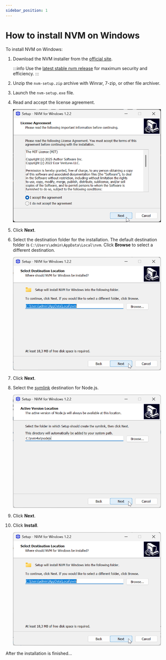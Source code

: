 ```yaml
---
sidebar_position: 1
---
```


# How to install NVM on Windows

To install NVM on Windows:

1. Download the NVM installer from the [official site](https://www.nvmnode.com/guide/download.html).

    :::info
    Use the [latest stable nvm release](https://www.nvmnode.com/guide/download.html#latest-release) for maximum security and efficiency.
    :::

2. Unzip the `nvm-setup.zip` archive with Winrar, 7-zip, or other file archiver.

3. Launch the `nvm-setup.exe` file.

4. Read and accept the license agreement.

    ![](../assets/install-nvm-windows.png)

5. Click **Next**.

6. Select the destination folder for the installation. The default destination folder is `C:\Users\admin\AppData\Local\nvm`. Click **Browse** to select a different destination.

    ![](../assets/nvm-setup.select-destination-folder.png)    

7. Click **Next**.

8. Select the [symlink](https://dev.to/unorthodev/utilizing-symbolic-links-in-your-node-js-projects-17bo) destination for Node.js.

    ![](../assets/nvm-setup-symlink.png)

9. Click **Next**.

10. Click **Install**.

    ![](../assets/nvm-setup-install.png)

After the installation is finished...
